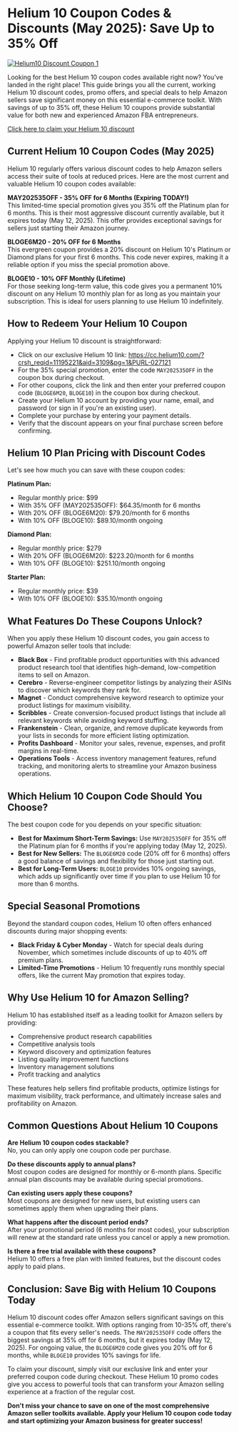 # Helium 10 Coupon Codes & Discounts (May 2025): Save Up to 35% Off

[![Helium10 Discount Coupon 1](https://res.cloudinary.com/drzqec0oi/image/upload/v1747051673/Helium10_Discount_Coupon_1_pt8gwe.jpg)](https://crushtrk.com/?a=3109&c=748&p=r&s5=PURL-027121%C2%A0)

Looking for the best Helium 10 coupon codes available right now? You've landed in the right place! This guide brings you all the current, working Helium 10 discount codes, promo offers, and special deals to help Amazon sellers save significant money on this essential e-commerce toolkit. With savings of up to 35% off, these Helium 10 coupons provide substantial value for both new and experienced Amazon FBA entrepreneurs.

[Click here to claim your Helium 10 discount](https://crushtrk.com/?a=3109&c=748&p=r&s5=PURL-027121)

## Current Helium 10 Coupon Codes (May 2025)

Helium 10 regularly offers various discount codes to help Amazon sellers access their suite of tools at reduced prices. Here are the most current and valuable Helium 10 coupon codes available:

**MAY202535OFF - 35% OFF for 6 Months (Expiring TODAY!)**  
This limited-time special promotion gives you 35% off the Platinum plan for 6 months. This is their most aggressive discount currently available, but it expires today (May 12, 2025). This offer provides exceptional savings for sellers just starting their Amazon journey.

**BLOGE6M20 - 20% OFF for 6 Months**  
This evergreen coupon provides a 20% discount on Helium 10's Platinum or Diamond plans for your first 6 months. This code never expires, making it a reliable option if you miss the special promotion above.

**BLOGE10 - 10% OFF Monthly (Lifetime)**  
For those seeking long-term value, this code gives you a permanent 10% discount on any Helium 10 monthly plan for as long as you maintain your subscription. This is ideal for users planning to use Helium 10 indefinitely.

## How to Redeem Your Helium 10 Coupon

Applying your Helium 10 discount is straightforward:

- Click on our exclusive Helium 10 link: https://cc.helium10.com/?crsh_reqid=11195221&aid=3109&pg=1&PURL-027121
- For the 35% special promotion, enter the code `MAY202535OFF` in the coupon box during checkout.
- For other coupons, click the link and then enter your preferred coupon code (`BLOGE6M20`, `BLOGE10`) in the coupon box during checkout.
- Create your Helium 10 account by providing your name, email, and password (or sign in if you're an existing user).
- Complete your purchase by entering your payment details.
- Verify that the discount appears on your final purchase screen before confirming.

## Helium 10 Plan Pricing with Discount Codes

Let's see how much you can save with these coupon codes:

**Platinum Plan:**
- Regular monthly price: $99
- With 35% OFF (MAY202535OFF): $64.35/month for 6 months
- With 20% OFF (BLOGE6M20): $79.20/month for 6 months
- With 10% OFF (BLOGE10): $89.10/month ongoing

**Diamond Plan:**
- Regular monthly price: $279
- With 20% OFF (BLOGE6M20): $223.20/month for 6 months
- With 10% OFF (BLOGE10): $251.10/month ongoing

**Starter Plan:**
- Regular monthly price: $39
- With 10% OFF (BLOGE10): $35.10/month ongoing

## What Features Do These Coupons Unlock?

When you apply these Helium 10 discount codes, you gain access to powerful Amazon seller tools that include:

- **Black Box** - Find profitable product opportunities with this advanced product research tool that identifies high-demand, low-competition items to sell on Amazon.
- **Cerebro** - Reverse-engineer competitor listings by analyzing their ASINs to discover which keywords they rank for.
- **Magnet** - Conduct comprehensive keyword research to optimize your product listings for maximum visibility.
- **Scribbles** - Create conversion-focused product listings that include all relevant keywords while avoiding keyword stuffing.
- **Frankenstein** - Clean, organize, and remove duplicate keywords from your lists in seconds for more efficient listing optimization.
- **Profits Dashboard** - Monitor your sales, revenue, expenses, and profit margins in real-time.
- **Operations Tools** - Access inventory management features, refund tracking, and monitoring alerts to streamline your Amazon business operations.

## Which Helium 10 Coupon Code Should You Choose?

The best coupon code for you depends on your specific situation:

- **Best for Maximum Short-Term Savings:** Use `MAY202535OFF` for 35% off the Platinum plan for 6 months if you're applying today (May 12, 2025).
- **Best for New Sellers:** The `BLOGE6M20` code (20% off for 6 months) offers a good balance of savings and flexibility for those just starting out.
- **Best for Long-Term Users:** `BLOGE10` provides 10% ongoing savings, which adds up significantly over time if you plan to use Helium 10 for more than 6 months.

## Special Seasonal Promotions

Beyond the standard coupon codes, Helium 10 often offers enhanced discounts during major shopping events:

- **Black Friday & Cyber Monday** - Watch for special deals during November, which sometimes include discounts of up to 40% off premium plans.
- **Limited-Time Promotions** - Helium 10 frequently runs monthly special offers, like the current May promotion that expires today.

## Why Use Helium 10 for Amazon Selling?

Helium 10 has established itself as a leading toolkit for Amazon sellers by providing:

- Comprehensive product research capabilities  
- Competitive analysis tools  
- Keyword discovery and optimization features  
- Listing quality improvement functions  
- Inventory management solutions  
- Profit tracking and analytics  

These features help sellers find profitable products, optimize listings for maximum visibility, track performance, and ultimately increase sales and profitability on Amazon.

## Common Questions About Helium 10 Coupons

**Are Helium 10 coupon codes stackable?**  
No, you can only apply one coupon code per purchase.

**Do these discounts apply to annual plans?**  
Most coupon codes are designed for monthly or 6-month plans. Specific annual plan discounts may be available during special promotions.

**Can existing users apply these coupons?**  
Most coupons are designed for new users, but existing users can sometimes apply them when upgrading their plans.

**What happens after the discount period ends?**  
After your promotional period (6 months for most codes), your subscription will renew at the standard rate unless you cancel or apply a new promotion.

**Is there a free trial available with these coupons?**  
Helium 10 offers a free plan with limited features, but the discount codes apply to paid plans.

## Conclusion: Save Big with Helium 10 Coupons Today

Helium 10 discount codes offer Amazon sellers significant savings on this essential e-commerce toolkit. With options ranging from 10-35% off, there's a coupon that fits every seller's needs. The `MAY202535OFF` code offers the biggest savings at 35% off for 6 months, but it expires today (May 12, 2025). For ongoing value, the `BLOGE6M20` code gives you 20% off for 6 months, while `BLOGE10` provides 10% savings for life.

To claim your discount, simply visit our exclusive link and enter your preferred coupon code during checkout. These Helium 10 promo codes give you access to powerful tools that can transform your Amazon selling experience at a fraction of the regular cost.

**Don't miss your chance to save on one of the most comprehensive Amazon seller toolkits available. Apply your Helium 10 coupon code today and start optimizing your Amazon business for greater success!**
